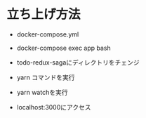 # 立ち上げ方法

- docker-compose.yml

- docker-compose exec app bash

- todo-redux-sagaにディレクトリをチェンジ

- yarn コマンドを実行

- yarn watchを実行

- localhost:3000にアクセス